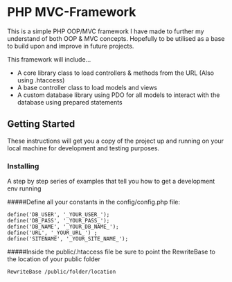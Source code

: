 # PHP MVC-Framework

This is a simple PHP OOP/MVC framework I have made to further my understand of both OOP & MVC concepts. Hopefully to be utilised as a base to build upon and improve in future projects. 

This framework will include...

* A core library class to load controllers & methods from the URL (Also using .htaccess)
* A base controller class to load models and views
* A custom database library using PDO for all models to interact with the database using prepared statements

## Getting Started

These instructions will get you a copy of the project up and running on your local machine for development and testing purposes.


### Installing

A step by step series of examples that tell you how to get a development env running

#####Define all your constants in the config/config.php file:

```
define('DB_USER', '_YOUR_USER_');
define('DB_PASS', '_YOUR_PASS_');
define('DB_NAME', '_YOUR_DB_NAME_');
define('URL', '_YOUR_URL_') ;
define('SITENAME', '_YOUR_SITE_NAME_');
```

#####Inside the public/.htaccess file be sure to point the RewriteBase to the location of your public folder
```
RewriteBase /public/folder/location
```
